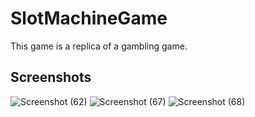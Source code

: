 # SlotMachineGame
This game is a replica of a gambling game.
## Screenshots

![Screenshot (62)](https://github.com/TanmayBV/SlotMachineGame/assets/69723190/21b83abb-b796-45a3-a93f-c54717c39d99)
![Screenshot (67)](https://github.com/TanmayBV/SlotMachineGame/assets/69723190/bd06b171-c4b3-4c83-b695-58d4bb410f39)
![Screenshot (68)](https://github.com/TanmayBV/SlotMachineGame/assets/69723190/bd78df12-8b28-4696-9e43-c236d53bd0d4)

